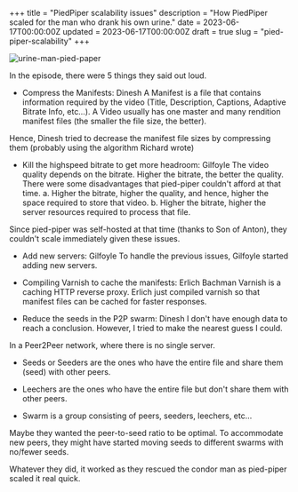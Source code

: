 +++
title = "PiedPiper scalability issues"
description = "How PiedPiper scaled for the man who drank his own urine."
date = 2023-06-17T00:00:00Z
updated = 2023-06-17T00:00:00Z
draft = true
slug = "pied-piper-scalability"
+++

<img src="/assets/img/urine_man.webp" alt="urine-man-pied-paper" />

In the episode, there were 5 things they said out loud.

- Compress the Manifests: Dinesh
A Manifest is a file that contains information required by the video (Title, Description, Captions, Adaptive Bitrate Info, etc…). A Video usually has one master and many rendition manifest files (the smaller the file size, the better).

Hence, Dinesh tried to decrease the manifest file sizes by compressing them (probably using the algorithm Richard wrote)

- Kill the highspeed bitrate to get more headroom: Gilfoyle
The video quality depends on the bitrate. Higher the bitrate, the better the quality. There were some disadvantages that pied-piper couldn't afford at that time.
a. Higher the bitrate, higher the quality, and hence, higher the space required to store that video.
b. Higher the bitrate, higher the server resources required to process that file.

Since pied-piper was self-hosted at that time (thanks to Son of Anton), they couldn't scale immediately given these issues.

- Add new servers: Gilfoyle
To handle the previous issues, Gilfoyle started adding new servers.

- Compiling Varnish to cache the manifests: Erlich Bachman
Varnish is a caching HTTP reverse proxy. Erlich just compiled varnish so that manifest files can be cached for faster responses.

- Reduce the seeds in the P2P swarm: Dinesh
I don't have enough data to reach a conclusion. However, I tried to make the nearest guess I could.

In a Peer2Peer network, where there is no single server.

- Seeds or Seeders are the ones who have the entire file and share them (seed) with other peers.

- Leechers are the ones who have the entire file but don't share them with other peers.

- Swarm is a group consisting of peers, seeders, leechers, etc…

Maybe they wanted the peer-to-seed ratio to be optimal. To accommodate new peers, they might have started moving seeds to different swarms with no/fewer seeds.

Whatever they did, it worked as they rescued the condor man as
pied-piper scaled it real quick.